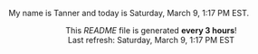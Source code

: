 My name is Tanner and today is Saturday, March 9, 1:17 PM EST.

<p align="center">This <i>README</i> file is generated <b>every 3 hours</b>!</br>Last refresh: Saturday, March 9, 1:17 PM EST<br /></p>
